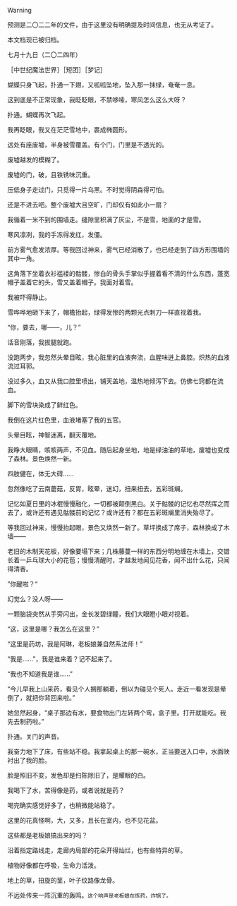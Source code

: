 > [!WARNING]
>
> 预测是二〇二二年的文件，由于这里没有明确提及时间信息，也无从考证了。
>
> 本文档现已被归档。
>
> 七月十九日（二〇二四年）

［中世纪魔法世界］［短团］［梦记］

蝴蝶只身飞起，扑通一下翅，又呱呱坠地，坠入那一抹绿，奄奄一息。

这到底是不正常现象，我眨眨眼，不禁哆嗦，寒风怎么这么大呀？

扑通。蝴蝶再次飞起。

我再眨眼，我又在茫茫雪地中，裹成椭圆形。

远处有座废墟，半身被雪覆盖。有个门，门里是不透光的。

废墟越发的模糊了。

废墟的门，破，且铁锈味沉重。

压低身子走过门，只觅得一片乌黑。不时觉得阴森得可怕。

还是不进去吧。整个废墟大且空旷，门却仅有如此小一扇？

我循着一米不到的围墙走。缝隙里积满了灰尘，不是雪，地面的才是雪。

寒风凛冽，我的手冻得发红，发僵。

前方雾气愈发浓厚。等我回过神来，雾气已经消散了，也已经走到了四方形围墙的其中一角。

这角落下坐着衣衫褴褛的骷髅，惨白的骨头手掌似乎握着看不清的什么东西，蓬宽帽子盖着它的头，雪又盖着帽子。我面对着雪。

我被吓得静止。

雪哗哗地砸下来了，帽檐抬起，绿得发惨的两颗光点刺刀一样直视着我。

“你，要去，哪——，儿？”

话音刚落，我拔腿就跑。

没跑两步，我忽然头晕目眩，我心脏里的血液奔流，血腥味迸上鼻腔。炽热的血液流过耳郭。

没过多久，血又从我口腔里喷出，铺天盖地，温热地倾泻下去。仿佛七窍都在流血。

脚下的雪块染成了鲜红色。

我倒在这片红色里，血液堵塞了我的五官。

头晕目眩，神智迷离，翻天覆地。

我睁大眼睛，咳咳两声，不见血。随后起身坐地，地是绿油油的草地，废墟也变成了森林。景色焕然一新。

四肢健在，体无大碍......

忽然像吃了云南蘑菇，反胃，眩晕，迷幻，扭来扭去，五彩斑斓。

记忆如夏日里的冰棍慢慢融化，一切都被颠倒黑白。关于骷髅的记忆也尽然挥之而去了，或许还有遇见骷髅前的记忆？或许还有？都在五彩斑斓里消失殆尽了。

等我回过神来，慢慢抬起眼，景色又焕然一新了。草坪换成了席子，森林换成了木墙——

老旧的木制天花板，好像要塌下来；几株藤蔓一样的东西分明地缠在木墙上，交错长着一乒乓球大小的花苞；慢慢清醒时，才越发地闻见花香，闻不出什么花，只闻得清香。

”你醒啦？“

幻觉么？没人呀——

一颗脑袋突然从手旁闪出，金长发碧绿瞳，我们大眼瞪小眼对视着。

“这，这里是哪？我怎么在这里？”

“这里是药坊，我是阿琳，老板娘兼自然系法师！”

“我是......”，我是谁来着？记不起来了。

“我也不知道我是谁......”

“今儿早我上山采药，看见个人搁那躺着，倒以为碰见个死人。走近一看发现是晕倒了，就把你背回来啦。”

她忽然起身，“桌子那边有水，要食物出门左转两个弯，盒子里。打开就能吃。我先去制药啦。”

扑通。关门的声音。

我奋力地下了床，有些站不稳。我拿起桌上的那一碗水，正当要送入口中，水面映衬出了我的脸。

脸是照旧不变，发色却是扫陈除旧了，是耀眼的白。

我喝下了水，苦得像是药，或者说就是药？

喝完确实感觉好多了，也稍微能站稳了。

这里的花真怪啊，大，又多，且长在室内，也不见花盆。

这些都是老板娘搞出来的吗？

沿着指定路线走，走廊内局部的花朵开得灿烂，也有些特异的草。

植物好像都在呼吸，生命力活泼。

地上的草，扭旋的茎，叶子纹路像龙骨。

不远处传来一阵沉重的轰鸣。`这个响声是老板娘在炼药，炸锅了。`